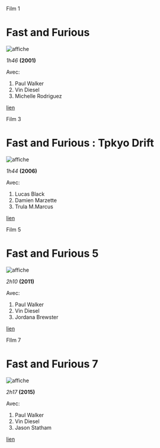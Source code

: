 Film 1

# Fast and Furious

![affiche](https://images-na.ssl-images-amazon.com/images/M/MV5BNzlkNzVjMDMtOTdhZC00MGE1LTkxODctMzFmMjkwZmMxZjFhXkEyXkFqcGdeQXVyNjU0OTQ0OTY@._V1_UX182_CR0,0,182,268_AL_.jpg)

*1h46* **(2001)**

Avec:

1. Paul Walker
1. Vin Diesel
1. Michelle Rodriguez

[lien](http://www.imdb.com/title/tt0232500)

Film 3

# Fast and Furious : Tpkyo Drift

![affiche](https://images-na.ssl-images-amazon.com/images/M/MV5BMTQ2NTMxODEyNV5BMl5BanBnXkFtZTcwMDgxMjA0MQ@@._V1_UX182_CR0,0,182,268_AL_.jpg)

*1h44* **(2006)**

Avec:

1. Lucas Black
1. Damien Marzette
1. Trula M.Marcus

[lien](http://www.imdb.com/title/tt0463985/?ref_=tt_rec_tt)

Film 5

# Fast and Furious 5

![affiche](https://images-na.ssl-images-amazon.com/images/M/MV5BMTUxNTk5MTE0OF5BMl5BanBnXkFtZTcwMjA2NzY3NA@@._V1_UX182_CR0,0,182,268_AL_.jpg)

*2h10* **(2011)**

Avec:

1. Paul Walker
1. Vin Diesel
1. Jordana Brewster

[lien](http://www.imdb.com/title/tt1596343/?ref_=tt_rec_tt)

FIlm 7

# Fast and Furious 7

![affiche](https://images-na.ssl-images-amazon.com/images/M/MV5BMTQxOTA2NDUzOV5BMl5BanBnXkFtZTgwNzY2MTMxMzE@._V1_UX182_CR0,0,182,268_AL_.jpg)

*2h17* **(2015)**

Avec:

1. Paul Walker
1. Vin Diesel
1. Jason Statham

[lien](http://www.imdb.com/title/tt2820852/?ref_=tt_rec_tt)